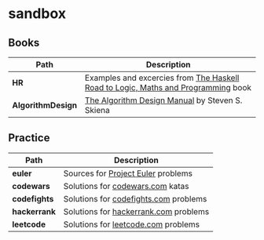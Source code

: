 # sandbox

## Books
Path | Description
--- | ---
| **HR** | Examples and excercies from [The Haskell Road to Logic, Maths and Programming](https://www.amazon.com/Haskell-Logic-Programming-Second-Computing/dp/0954300696) book |
| **AlgorithmDesign** | [The Algorithm Design Manual](https://www.amazon.com/Algorithm-Design-Manual-Steven-Skiena/dp/1849967202) by Steven S. Skiena|

## Practice
Path|Description
--- | ---
| **euler** | Sources for [Project Euler](https://projecteuler.net/) problems |
| **codewars** | Solutions for [codewars.com](https://codewars.com/) katas |
| **codefights** | Solutions for [codefights.com](https://www.codefights.com/) problems |
| **hackerrank** | Solutions for [hackerrank.com](https://www.hackerrank.com/) problems |
| **leetcode** | Solutions for [leetcode.com](https://leetcode.com/) problems |
